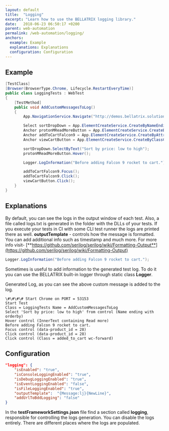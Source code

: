 ```yaml
---
layout: default
title:  "Logging"
excerpt: "Learn how to use the BELLATRIX logging library."
date:   2018-06-23 06:50:17 +0200
parent: web-automation
permalink: /web-automation/logging/
anchors:
  example: Example
  explanations: Explanations
  configuration: Configuration
---
```

Example
-------
```csharp
[TestClass]
[Browser(BrowserType.Chrome, Lifecycle.RestartEveryTime)]
public class LoggingTests : WebTest
{
    [TestMethod]
    public void AddCustomMessagesToLog()
    {
        App.NavigationService.Navigate("http://demos.bellatrix.solutions/");

        Select sortDropDown = App.ElementCreateService.CreateByNameEndingWith<Select>("orderby");
        Anchor protonMReadMoreButton = App.ElementCreateService.CreateByInnerTextContaining<Anchor>("Read more");
        Anchor addToCartFalcon9 = App.ElementCreateService.CreateByAttributesContaining<Anchor>("data-product_id", "28").ToBeClickable();
        Anchor viewCartButton = App.ElementCreateService.CreateByClassContaining<Anchor>("added_to_cart wc-forward").ToBeClickable();

        sortDropDown.SelectByText("Sort by price: low to high");
        protonMReadMoreButton.Hover();

        Logger.LogInformation("Before adding Falcon 9 rocket to cart.");

        addToCartFalcon9.Focus();
        addToCartFalcon9.Click();
        viewCartButton.Click();
    }
}
```

Explanations
------------
By default, you can see the logs in the output window of each test. Also, a file called logs.txt is generated in the folder with the DLLs of your tests. If you execute your tests in CI with some CLI test runner the logs are printed there as well. **outputTemplate** - controls how the message is formatted. You can add additional info such as timestamp and much more. For more info visit- [**https://github.com/serilog/serilog/wiki/Formatting-Output**](https://github.com/serilog/serilog/wiki/Formatting-Output)
```csharp
Logger.LogInformation("Before adding Falcon 9 rocket to cart.");
```
Sometimes is useful to add information to the generated test log. To do it you can use the BELLATRIX built-in logger through static class **Logger**.

Generated Log, as you can see the above custom message is added to the log.

```
\#\#\#\# Start Chrome on PORT = 53153
Start Test
Class = LoggingTests Name = AddCustomMessagesToLog
Select 'Sort by price: low to high' from control (Name ending with orderby)
Hover control (InnerText containing Read more)
Before adding Falcon 9 rocket to cart.
Focus control (data-product_id = 28)
Click control (data-product_id = 28)
Click control (Class = added_to_cart wc-forward)
```

Configuration
-------------
```json
"logging": {
    "isEnabled": "true",
    "isConsoleLoggingEnabled": "true",
    "isDebugLoggingEnabled": "true",
    "isEventLoggingEnabled": "false",
    "isFileLoggingEnabled": "true",
    "outputTemplate":  "{Message:lj}{NewLine}",
    "addUrlToBddLogging": "false"
}
```
In the **testFrameworkSettings.json** file find a section called **logging**, responsible for controlling the logs generation. You can disable the logs entirely. There are different places where the logs are populated.